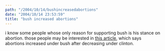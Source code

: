 ```yaml
---
path: "/2004/10/14/bushincreasedabortions" 
date: "2004/10/14 23:53:59" 
title: "bush increased abortions" 
---
```

i know some people whose only reason for supporting bush is his stance on abortion. those people may be interested in <a href="http://www.sojo.net/index.cfm?action=sojomail.display&amp;issue=041013#5">this article</a>, which says abortions increased under bush after decreasing under clinton.